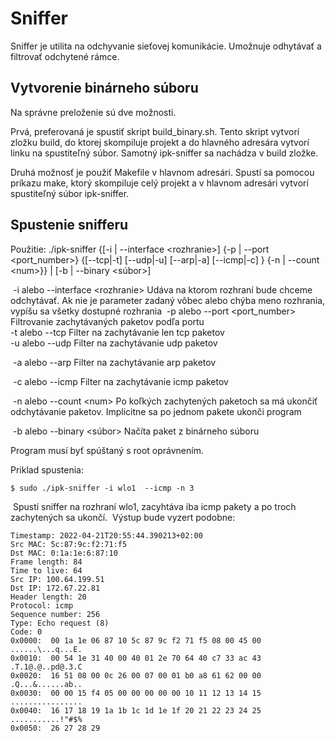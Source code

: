 # Sniffer

Sniffer je utilita na odchyvanie sieťovej komunikácie. Umožnuje odhytávať a filtrovať odchytené rámce.

## Vytvorenie binárneho súboru

Na správne preloženie sú dve možnosti.

Prvá, preferovaná je spustiť skript build_binary.sh. Tento skript vytvorí zložku build, do ktorej skompiluje projekt a do hlavného adresára vytvorí linku na spustiteľný súbor. Samotný ipk-sniffer sa nachádza v build zložke.

Druhá možnosť je použiť Makefile v hlavnom adresári. Spustí sa pomocou príkazu make, ktorý skompiluje celý projekt a v hlavnom adresári vytvorí spustiteľný súbor ipk-sniffer.

## Spustenie snifferu

Použitie: ./ipk-sniffer {[-i | --interface \<rozhranie\>] {-p | --port \<port_number\>} {[--tcp|-t] [--udp|-u] [--arp|-a] [--icmp|-c] } {-n | --count \<num\>}} | [-b | --binary  <súbor>]

​    -i alebo --interface \<rozhranie\>     	Udáva na ktorom rozhraní bude chceme odchytávať. Ak nie je parameter zadaný vôbec alebo chýba meno
​                                           						    rozhrania, vypíšu sa všetky dostupné rozhrania
​    -p alebo --port \<port_number\>     	 Filtrovanie zachytávaných paketov podľa portu 
​    
​    -t alebo --tcp                         				 Filter na zachytávanie len tcp paketov
​    
​    -u alebo --udp                         			   Filter na zachytávanie udp paketov

​    -a alebo --arp                         				Filter na zachytávanie arp paketov

​    -c alebo --icmp                        			   Filter na zachytávanie icmp paketov

​    -n alebo --count \<num\>              		 Po koľkých zachytených paketoch sa má ukončiť odchytávanie paketov. Implicitne sa po jednom pakete ukonči 																	   program

​	-b alebo --binary <súbor>					Načíta paket z binárneho súboru

Program musí byť spúštaný s root oprávnením.

Priklad spustenia:

```console
$ sudo ./ipk-sniffer -i wlo1  --icmp -n 3
```
​    Spustí sniffer na rozhraní wlo1, zacyhtáva iba icmp pakety a po troch zachytených sa ukončí.
​    Výstup bude vyzert podobne:

```
Timestamp: 2022-04-21T20:55:44.390213+02:00
Src MAC: 5c:87:9c:f2:71:f5
Dst MAC: 0:1a:1e:6:87:10
Frame length: 84
Time to live: 64
Src IP: 100.64.199.51
Dst IP: 172.67.22.81
Header length: 20
Protocol: icmp
Sequence number: 256
Type: Echo request (8)
Code: 0
0x0000:  00 1a 1e 06 87 10 5c 87 9c f2 71 f5 08 00 45 00  ......\...q...E.
0x0010:  00 54 1e 31 40 00 40 01 2e 70 64 40 c7 33 ac 43  .T.1@.@..pd@.3.C
0x0020:  16 51 08 00 0c 26 00 07 00 01 b0 a8 61 62 00 00  .Q...&......ab..
0x0030:  00 00 15 f4 05 00 00 00 00 00 10 11 12 13 14 15  ................
0x0040:  16 17 18 19 1a 1b 1c 1d 1e 1f 20 21 22 23 24 25  ...........!"#$%
0x0050:  26 27 28 29 
```

 